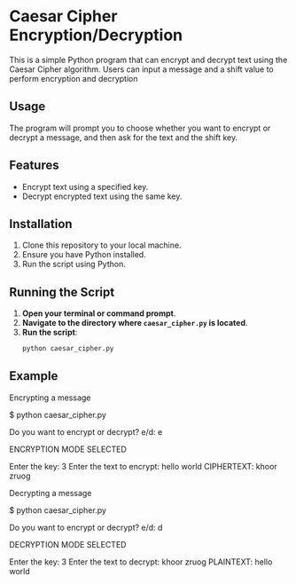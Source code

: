 # Caesar Cipher Encryption/Decryption

This is a simple Python program that can encrypt and decrypt text using the Caesar Cipher algorithm. Users can input a message and a shift value to perform encryption and decryption

## Usage

The program will prompt you to choose whether you want to encrypt or decrypt a message, and then ask for the text and the shift key.

## Features

- Encrypt text using a specified key.
- Decrypt encrypted text using the same key.

## Installation

1. Clone this repository to your local machine.
2. Ensure you have Python installed.
3. Run the script using Python.

## Running the Script

1. **Open your terminal or command prompt**.
2. **Navigate to the directory where `caesar_cipher.py` is located**.
3. **Run the script**:
   ```bash
   python caesar_cipher.py

## Example 

Encrypting a message

$ python caesar_cipher.py

Do you want to encrypt or decrypt?
e/d: e

ENCRYPTION MODE SELECTED

Enter the key: 3
Enter the text to encrypt: hello world
CIPHERTEXT: khoor zruog

Decrypting a message 

$ python caesar_cipher.py

Do you want to encrypt or decrypt?
e/d: d

DECRYPTION MODE SELECTED

Enter the key: 3
Enter the text to decrypt: khoor zruog
PLAINTEXT: hello world